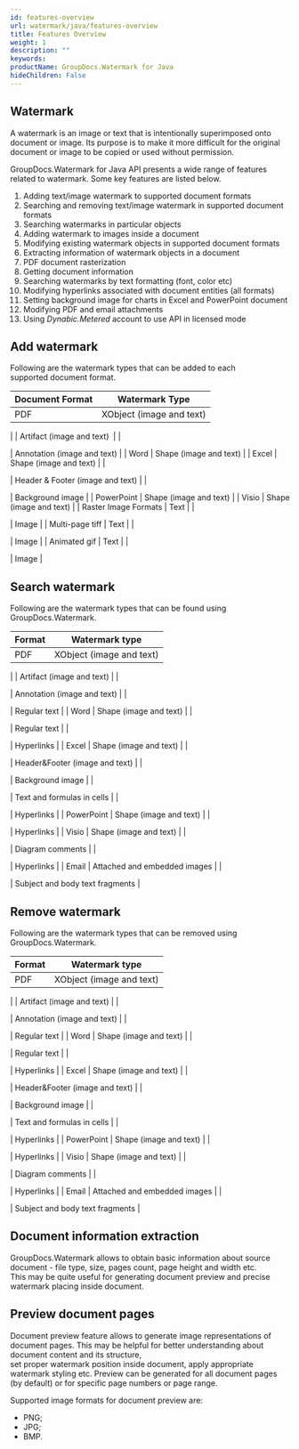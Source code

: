 ```yaml
---
id: features-overview
url: watermark/java/features-overview
title: Features Overview
weight: 1
description: ""
keywords: 
productName: GroupDocs.Watermark for Java
hideChildren: False
---
```

## Watermark

A watermark is an image or text that is intentionally superimposed onto document or image. Its purpose is to make it more difficult for the original document or image to be copied or used without permission.

GroupDocs.Watermark for Java API presents a wide range of features related to watermark. Some key features are listed below.

1.  Adding text/image watermark to supported document formats
2.  Searching and removing text/image watermark in supported document formats
3.  Searching watermarks in particular objects
4.  Adding watermark to images inside a document
5.  Modifying existing watermark objects in supported document formats
6.  Extracting information of watermark objects in a document
7.  PDF document rasterization
8.  Getting document information
9.  Searching watermarks by text formatting (font, color etc)
10.  Modifying hyperlinks associated with document entities (all formats)
11.  Setting background image for charts in Excel and PowerPoint document
12.  Modifying PDF and email attachments
13.  Using *Dynabic.Metered* account to use API in licensed mode

## Add watermark

Following are the watermark types that can be added to each supported document format.

| Document Format | Watermark Type |
| --- | --- |
| PDF | XObject (image and text) |
| 
 | Artifact (image and text)  |
| 

 | Annotation (image and text) |
| Word | Shape (image and text) |
| Excel | Shape (image and text) |
| 

 | Header & Footer (image and text) |
| 

 | Background image |
| PowerPoint | Shape (image and text) |
| Visio | Shape (image and text) |
| Raster Image Formats | Text |
| 

 | Image |
| Multi-page tiff | Text |
| 

 | Image |
| Animated gif | Text |
| 

 | Image |

## Search watermark

Following are the watermark types that can be found using GroupDocs.Watermark.

| Format | Watermark type |
| --- | --- |
| PDF | XObject (image and text) |
| 
 | Artifact (image and text) |
| 

 | Annotation (image and text) |
| 

 | Regular text |
| Word | Shape (image and text) |
| 

 | Regular text |
| 

 | Hyperlinks |
| Excel | Shape (image and text) |
| 

 | Header&Footer (image and text) |
| 

 | Background image |
| 

 | Text and formulas in cells |
| 

 | Hyperlinks |
| PowerPoint | Shape (image and text) |
| 

 | Hyperlinks |
| Visio | Shape (image and text) |
| 

 | Diagram comments |
| 

 | Hyperlinks |
| Email | Attached and embedded images |
| 

 | Subject and body text fragments |

## Remove watermark

Following are the watermark types that can be removed using GroupDocs.Watermark.

| Format | Watermark type |
| --- | --- |
| PDF | XObject (image and text) |
| 
 | Artifact (image and text) |
| 

 | Annotation (image and text) |
| 

 | Regular text |
| Word | Shape (image and text) |
| 

 | Regular text |
| 

 | Hyperlinks |
| Excel | Shape (image and text) |
| 

 | Header&Footer (image and text) |
| 

 | Background image |
| 

 | Text and formulas in cells |
| 

 | Hyperlinks |
| PowerPoint | Shape (image and text) |
| 

 | Hyperlinks |
| Visio | Shape (image and text) |
| 

 | Diagram comments |
| 

 | Hyperlinks |
| Email | Attached and embedded images |
| 

 | Subject and body text fragments |

## Document information extraction

GroupDocs.Watermark allows to obtain basic information about source document - file type, size, pages count, page height and width etc.  
This may be quite useful for generating document preview and precise watermark placing inside document.

## Preview document pages

Document preview feature allows to generate image representations of document pages. This may be helpful for better understanding about document content and its structure,  
set proper watermark position inside document, apply appropriate watermark styling etc. Preview can be generated for all document pages (by default) or for specific page numbers or page range.

Supported image formats for document preview are:

*   PNG;
*   JPG;
*   BMP.

